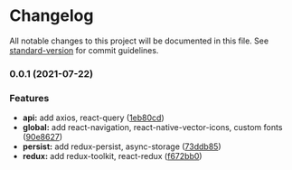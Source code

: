 # Changelog

All notable changes to this project will be documented in this file. See [standard-version](https://github.com/conventional-changelog/standard-version) for commit guidelines.

### 0.0.1 (2021-07-22)


### Features

* **api:** add axios, react-query ([1eb80cd](https://github.com/rifandani/native-template/commit/1eb80cde894d92182a8cad50af89f86643c3e20a))
* **global:** add react-navigation, react-native-vector-icons, custom fonts ([90e8627](https://github.com/rifandani/native-template/commit/90e8627a65d99e3b201e6a3a8cf7df1557dcc180))
* **persist:** add redux-persist, async-storage ([73ddb85](https://github.com/rifandani/native-template/commit/73ddb851b99edd2452b8aba3c5614213779436d5))
* **redux:** add redux-toolkit, react-redux ([f672bb0](https://github.com/rifandani/native-template/commit/f672bb0289c30e156f9d7372df2f4d3ba6543731))
